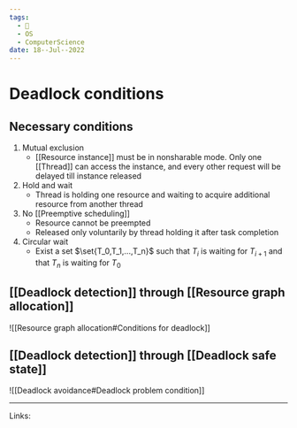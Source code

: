 ```yaml
---
tags:
  - 🌱
  - OS
  - ComputerScience 
date: 18--Jul--2022
---
```


# Deadlock conditions

## Necessary conditions

1. Mutual exclusion
    - [[Resource instance]] must be in nonsharable mode. Only one [[Thread]] can access the instance, and every other request will be delayed till instance released
2. Hold and wait
    - Thread is holding one resource and waiting to acquire additional resource from another thread
3. No [[Preemptive scheduling]]
    - Resource cannot be preempted
    - Released only voluntarily by thread holding it after task completion
4. Circular wait
    - Exist a set $\set{T_0,T_1,...,T_n}$ such that $T_i$ is waiting for $T_{i+1}$ and that $T_n$ is waiting for $T_0$

## [[Deadlock detection]] through [[Resource graph allocation]]

![[Resource graph allocation#Conditions for deadlock]]

## [[Deadlock detection]] through [[Deadlock safe state]]

![[Deadlock avoidance#Deadlock problem condition]]

---
Links: 